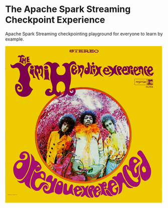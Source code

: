 # The Apache Spark Streaming Checkpoint Experience
Apache Spark Streaming checkpointing playground for everyone to learn by example.

![The Jimmy Henrix Experience](Are_You_Experienced_-_US_cover-edit.jpg?raw=true)

